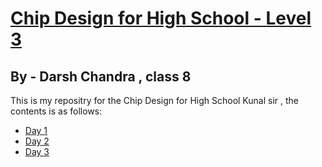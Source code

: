 # <ins> Chip Design for High School - Level 3 </ins>
## By - Darsh Chandra , class 8

This is my repositry for the Chip Design for High School Kunal sir , the contents is as follows:  
- [Day 1](Day%201.md)
- [Day 2](Day%202.md)
- [Day 3](Day%203.md)
